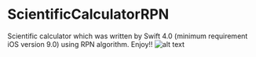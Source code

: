 # ScientificCalculatorRPN

Scientific calculator which was written by Swift 4.0 (minimum requirement iOS version 9.0) using RPN algorithm. Enjoy!!
![alt text](https://lh3.googleusercontent.com/3edE6fGHilUML2TjV2gSx8DW0j1HUw1RiGzln-4398W9wKY8lD-Vm9z6IOVdpEQfv-VD28LoFyCPr3a6Ovs8PegYKLeWAIg-O-j0tgKIX8yKddrRvxSjp-MKjfMsOW_aZmu90TStnHAGsETZt6RrJa0uJwmS-iM5_WYdBy5x61tz9EyZnFQSeY1qEtYjq5mMwi6szq-JkQu_TgKftWOlCzxY4Mmwj04xawox51buzu__qQ7hnWpR6IaXpj2DK_gdMKkrvo9uLuWk00-6OZckW72Fo8xykzjbRwhmHtDAn_5n34bS8B8zfEvKW-b_ZaQXxAAgCy7NZKEHpHeL72dSn_6ZQy16d5mKAWPqtt9sryvgwpE0y50HQCH2NTB8JwsBOraFH57JLAK_oBOSuv-LxJ11nBtaIbWOxtHX23msolv_IRCRnlDvoMbsu1UyHdTWRegUIQnoNEGITosGZJyBkCZRNnakyMFCfjHPg7bduKXoEWuDJIMsNVr_XOeBCXelxq3SCl2alo4Yr_rNv6e2bH5_HI5ixaRseENQrjGnlRpO7AM6QtQH3hTxq0iWRMM4wPwdKaVY_rp3Y24Y8iaMA_764qOZoMuP0YZh0O8fUp19UVW8H4OG6q8D_aagobpzDB2-L-ccMNySaC4_7VYx2EughyfOCdiY=w652-h1160-no)

